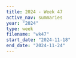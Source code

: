 ```yaml
---
title: 2024 - Week 47
active_nav: summaries
year: "2024"
type: week
filename: "wk47"
start_date: "2024-11-18"
end_date: "2024-11-24"
---
```

